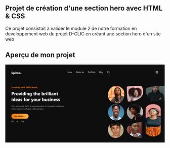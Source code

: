 ## Projet de création d'une section hero avec HTML & CSS
Ce projet consistait à valider le module 2 de notre formation en developpement web du projet D-CLIC en créant une section hero d'un site web

## Aperçu de mon projet

![capture d'écran de mon projet](capture.png)
